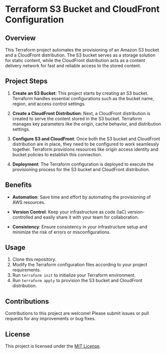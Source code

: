 
# Terraform S3 Bucket and CloudFront Configuration

## Overview

This Terraform project automates the provisioning of an Amazon S3 bucket and a CloudFront distribution. The S3 bucket serves as a storage solution for static content, while the CloudFront distribution acts as a content delivery network for fast and reliable access to the stored content.

## Project Steps

1. **Create an S3 Bucket**: This project starts by creating an S3 bucket. Terraform handles essential configurations such as the bucket name, region, and access control settings.

2. **Create a CloudFront Distribution**: Next, a CloudFront distribution is created to serve the content stored in the S3 bucket. Terraform manages key parameters like the origin, cache behavior, and distribution settings.

3. **Configure S3 and CloudFront**: Once both the S3 bucket and CloudFront distribution are in place, they need to be configured to work seamlessly together. Terraform provisions resources like origin access identity and bucket policies to establish this connection.

4. **Deployment**: The Terraform configuration is deployed to execute the provisioning process for the S3 bucket and CloudFront distribution.

## Benefits

- **Automation**: Save time and effort by automating the provisioning of AWS resources.
  
- **Version Control**: Keep your infrastructure as code (IaC) version-controlled and easily share it with your team for collaboration.

- **Consistency**: Ensure consistency in your infrastructure setup and minimize the risk of errors or misconfigurations.

## Usage

1. Clone this repository.
2. Modify the Terraform configuration files according to your project requirements.
3. Run `terraform init` to initialize your Terraform environment.
4. Run `terraform apply` to provision the S3 bucket and CloudFront distribution.

## Contributions

Contributions to this project are welcome! Please submit issues or pull requests for any improvements or bug fixes.

## License

This project is licensed under the [MIT License](LICENSE).
